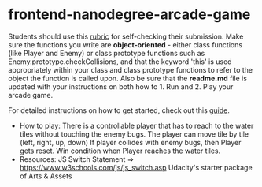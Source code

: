 frontend-nanodegree-arcade-game
===============================

Students should use this [rubric](https://review.udacity.com/#!/projects/2696458597/rubric) for self-checking their submission. Make sure the functions you write are **object-oriented** - either class functions (like Player and Enemy) or class prototype functions such as Enemy.prototype.checkCollisions, and that the keyword 'this' is used appropriately within your class and class prototype functions to refer to the object the function is called upon. Also be sure that the **readme.md** file is updated with your instructions on both how to 1. Run and 2. Play your arcade game.

For detailed instructions on how to get started, check out this [guide](https://docs.google.com/document/d/1v01aScPjSWCCWQLIpFqvg3-vXLH2e8_SZQKC8jNO0Dc/pub?embedded=true).
* How to play:
 There is a controllable player that has to reach to the water tiles without touching the enemy bugs.
 The player can move tile by tile (left, right, up, down)
 If player collides with enemy bugs, then Player gets reset.
 Win condition when Player reaches the water tiles.
* Resources:
JS Switch Statement => https://www.w3schools.com/js/js_switch.asp
Udacity's starter package of Arts & Assets

